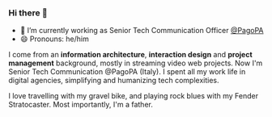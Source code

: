 ### Hi there 👋

<!--
**biccio/biccio** is a ✨ _special_ ✨ repository because its `README.md` (this file) appears on your GitHub profile.

Here are some ideas to get you started:

-->


- 🔭 I’m currently working as Senior Tech Communication Officer [@PagoPA](https://github.com/pagopa)
- 😄 Pronouns: he/him

I come from an **information architecture**, **interaction design** and **project management** background, mostly in streaming video web projects. Now I'm Senior Tech Communication @PagoPA (Italy). I spent all my work life in digital agencies, simplifying and humanizing tech complexities. 

I love travelling with my gravel bike, and playing rock blues with my Fender Stratocaster. Most importantly, I'm a father.


